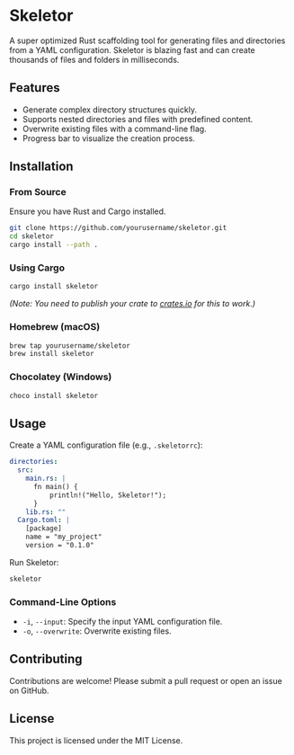 # Skeletor

A super optimized Rust scaffolding tool for generating files and directories from a YAML configuration. Skeletor is blazing fast and can create thousands of files and folders in milliseconds.

## Features

- Generate complex directory structures quickly.
- Supports nested directories and files with predefined content.
- Overwrite existing files with a command-line flag.
- Progress bar to visualize the creation process.

## Installation

### From Source

Ensure you have Rust and Cargo installed.

```bash
git clone https://github.com/yourusername/skeletor.git
cd skeletor
cargo install --path .
```

### Using Cargo

```bash
cargo install skeletor
```

*(Note: You need to publish your crate to [crates.io](https://crates.io/) for this to work.)*

### Homebrew (macOS)

```bash
brew tap yourusername/skeletor
brew install skeletor
```

### Chocolatey (Windows)

```bash
choco install skeletor
```

## Usage

Create a YAML configuration file (e.g., `.skeletorrc`):

```yaml
directories:
  src:
    main.rs: |
      fn main() {
          println!("Hello, Skeletor!");
      }
    lib.rs: ""
  Cargo.toml: |
    [package]
    name = "my_project"
    version = "0.1.0"
```

Run Skeletor:

```bash
skeletor
```

### Command-Line Options

- `-i`, `--input`: Specify the input YAML configuration file.
- `-o`, `--overwrite`: Overwrite existing files.

## Contributing

Contributions are welcome! Please submit a pull request or open an issue on GitHub.

## License

This project is licensed under the MIT License.

